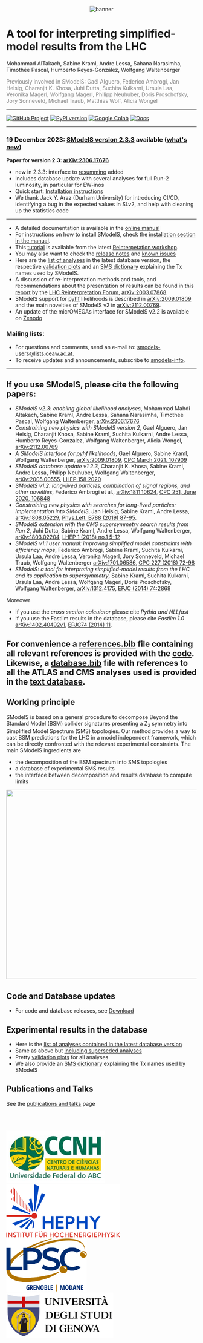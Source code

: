 <p align="center"><img src="https://smodels.github.io/pics/banner.png" alt="banner"></p>
  
# A tool for interpreting simplified-model results from the LHC 
Mohammad AlTakach,  Sabine Kraml, Andre Lessa, Sahana Narasimha, Timoth&eacute;e Pascal, Humberto Reyes-Gonz&aacute;lez, Wolfgang Waltenberger

 <font color='grey'>Previously involved in SModelS: Ga&#235;l Alguero, Federico Ambrogi, Jan Heisig, Charanjit K. Khosa, Juhi Dutta, Suchita Kulkarni, Ursula Laa, Veronika Magerl, Wolfgang Magerl, Philipp Neuhuber, Doris Proschofsky, Jory Sonneveld, Michael Traub, Matthias Wolf, Alicia Wongel </font>

------------------------------------------------------------------------

[![GitHub Project](https://img.shields.io/badge/GitHub--blue?style=social&logo=GitHub)](https://github.com/SModelS)
[![PyPI version](https://badge.fury.io/py/smodels.svg)](https://badge.fury.io/py/smodels)
[![Google Colab](https://colab.research.google.com/assets/colab-badge.svg)](https://colab.research.google.com/github/SModelS/tutorials/blob/main/index.ipynb)
[![Docs](https://img.shields.io/badge/docs-main-blue.svg)](https://smodels.readthedocs.io)

------------------------------------------------------------------------ 
###  19 December 2023: [SModelS version 2.3.3](https://github.com/SModelS/smodels/releases) available ([what's new](https://smodels.readthedocs.io/en/latest/ReleaseUpdate.html))

**Paper for version 2.3: [arXiv:2306.17676](https://arxiv.org/abs/2306.17676)**

* new in 2.3.3: interface to [resummino](https://resummino.hepforge.org/) added
* Includes database update with several analyses for full Run-2 luminosity, in particular for EW-inos 
* Quick start: [Installation instructions](https://smodels.readthedocs.io/en/latest/Installation.html) 
* We thank Jack Y. Araz (Durham University) for introducing CI/CD, identifying a bug in the expected values in SLv2, and help with cleaning up the statistics code

------------------------------------------------------------------------   

* A detailed documentation is available in the [online manual](https://smodels.readthedocs.io/en/latest/)
* For instructions on how to install SModelS, check the [installation section in the manual](https://smodels.readthedocs.io/en/latest/Installation.html).
* This [tutorial](https://github.com/SModelS/tutorials) is available from the latest [Reinterpetation workshop](https://indico.cern.ch/event/982553/).
* You may also want to check the [release notes](https://smodels.readthedocs.io/en/latest/ReleaseUpdate.html)
and [known issues](https://github.com/SModelS/smodels/blob/main/KnownIssues)
* Here are the [list of analyses](docs/ListOfAnalyses) in the latest database version, the respective [validation plots](docs/Validation) and an [SMS dictionary](https://smodels.github.io/docs/SmsDictionary) explaining the Tx names used by SModelS.
* A discussion of re-interpretation methods and tools, and recommendations about the presentation of results can be found in this [report](https://arxiv.org/abs/2003.07868) by the [LHC Reinterpretation Forum](https://twiki.cern.ch/twiki/bin/view/LHCPhysics/InterpretingLHCresults), [arXiv:2003.07868](https://arxiv.org/abs/2003.07868).
* SModelS support for [pyhf](https://github.com/scikit-hep/pyhf) likelihoods is described in [arXiv:2009.01809](https://arxiv.org/abs/2009.01809) and the main novelties of SModelS v2 in [arXiv:2112.00769](https://arxiv.org/abs/2112.00769).
* An update of the micrOMEGAs interface for SModelS v2.2 is available on [Zenodo](https://zenodo.org/record/6402610#.YkYsMGDRZmA)

### Mailing lists:
   
* For questions and comments, send an e-mail to: <smodels-users@lists.oeaw.ac.at>. 
* To receive updates and announcements, subscribe to [smodels-info](https://lists.oeaw.ac.at/mailman/listinfo/smodels-info).

------------------------------------------------------------------------

## If you use SModelS, please cite the following papers:

* *SModelS v2.3: enabling global likelihood analyses*, Mohammad Mahdi Altakach, Sabine Kraml, Andre Lessa, Sahana Narasimha, Timothée Pascal, Wolfgang Waltenberger, [arXiv:2306.17676](https://arxiv.org/abs/2306.17676)
* *Constraining new physics with SModelS version 2*, Gael Alguero, Jan Heisig, Charanjit Khosa, Sabine Kraml, Suchita Kulkarni, Andre Lessa, Humberto Reyes-Gonzalez, Wolfgang Waltenberger, Alicia Wongel, [arXiv:2112.00769](https://arxiv.org/abs/2112.00769)
* *A SModelS interface for pyhf likelihoods*, Gael Alguero, Sabine Kraml, Wolfgang Waltenberger, [arXiv:2009.01809](https://arxiv.org/abs/2009.01809), [CPC March 2021, 107909](https://doi.org/10.1016/j.cpc.2021.107909)
* *SModelS database update v1.2.3*, Charanjit K. Khosa, Sabine Kraml, Andre Lessa, Philipp Neuhuber, Wolfgang Waltenberger, [arXiv:2005.00555](https://arxiv.org/abs/2005.00555), [LHEP 158 2020](https://doi.org/10.31526/lhep.2020.158)
* *SModelS v1.2: long-lived particles, combination of signal regions, and other novelties*, Federico Ambrogi et al., [arXiv:1811.10624](https://arxiv.org/abs/1811.10624), [CPC 251, June 2020, 106848](https://www.sciencedirect.com/science/article/pii/S0010465519302255?via%3Dihub)
* *Constraining new physics with searches for long-lived
particles: Implementation into SModelS*, Jan Heisig, Sabine Kraml, Andre Lessa, [arXiv:1808.05229](https://arxiv.org/abs/1808.05229), [Phys.Lett. B788 (2019) 87-95](https://doi.org/10.1016/j.physletb.2018.10.049).
* *SModelS extension with the CMS supersymmetry search results from Run 2*, Juhi Dutta, Sabine Kraml, Andre Lessa, Wolfgang Waltenberger, [arXiv:1803.02204](http://arxiv.org/abs/1803.02204), [LHEP 1 (2018) no.1,5-12](http://journals.andromedapublisher.com/index.php/LHEP/article/view/28)
* *SModelS v1.1 user manual: improving simplified model constraints with efficiency maps*, Federico Ambrogi, Sabine Kraml, Suchita Kulkarni, Ursula Laa, Andre Lessa, Veronika Magerl, Jory Sonneveld, Michael Traub, Wolfgang Waltenberger [arXiv:1701.06586](http://arxiv.org/abs/1701.06586), [CPC 227 (2018) 72-98](https://www.sciencedirect.com/science/article/pii/S0010465518300353?via%3Dihub)
 * *SModelS: a tool for interpreting simplified-model results from the LHC and its application to supersymmetry*, Sabine Kraml, Suchita Kulkarni, Ursula Laa, Andre Lessa,  Wolfgang Magerl, Doris Proschofsky, Wolfgang Waltenberger, [arXiv:1312.4175](http://arxiv.org/abs/arXiv:1312.4175), [EPJC (2014) 74:2868](http://link.springer.com/article/10.1140/epjc/s10052-014-2868-5)
  
Moreover
                                                                                              
* If you use the *cross section calculator* please cite *Pythia and NLLfast*
* If you use the Fastlim results in the database, please cite *Fastlim 1.0* [arXiv:1402.40492v1](http://arxiv.org/abs/1402.40492), [EPJC74 (2014) 11](https://link.springer.com/article/10.1140%2Fepjc%2Fs10052-014-3163-1).
                                                                                                                                                                                         
For convenience a [references.bib](https://github.com/SModelS/smodels/blob/main/references.bib) file containing all relevant references is provided with the [code](https://github.com/SModelS/smodels/).
Likewise, a [database.bib](https://github.com/SModelS/smodels-database-release/blob/main/database.bib) file with references to all the ATLAS and CMS analyses used is provided in the [text database](https://github.com/SModelS/smodels-database-release/).
------------------------------------------------------------------------

## Working principle                                            
                                                          
SModelS is based on a general procedure to decompose Beyond the Standard Model (BSM) collider signatures presenting a Z<sub>2</sub> symmetry into Simplified Model Spectrum (SMS) topologies. Our method provides a way to cast BSM predictions for the LHC in a model independent framework,  which can be directly confronted with the relevant experimental constraints.  The main SModelS ingredients are

 * the decomposition of the BSM spectrum into SMS topologies
 * a database of experimental SMS results
 * the interface between decomposition and results database to compute limits
 
 <p align="center"><img src="https://smodels.github.io/pics/smodelsScheme.png" width="640" height="500"></p>


## Code and Database updates
* For code and database releases, see [Download](docs/CodeReleases)

## Experimental results in the database
* Here is the [list of analyses contained in the latest database version](docs/ListOfAnalyses)
* Same as above but [including superseded analyses](docs/ListOfAnalysesWithSuperseded)
* Pretty [validation plots](docs/Validation) for all analyses
* We also provide an [SMS dictionary](https://smodels.github.io/docs/SmsDictionary) explaining the Tx names used by SModelS

## Publications and Talks
See the [publications and talks](docs/SModelSTalks) page

<br><br>

<img src="logos/CCNH-logo.jpg" height="140pt" align="bottom"> &nbsp; &nbsp; 
<img src="logos/hephy-logo.png" height="140pt" align="bottom"> &nbsp; &nbsp;
<img src="logos/LPSC_Grenoble_Modane.jpg" height="140pt" align="bottom"> <br>
<img src="logos/unige.png" height="120pt" align="middle"> &nbsp;
<!-- <img src="logos/logo_UCLouvain.jpeg" width="280pt" align="middle"> -->
<!-- <img src="logos/glasgow.jpg" width="280pt" align="middle"> -->
